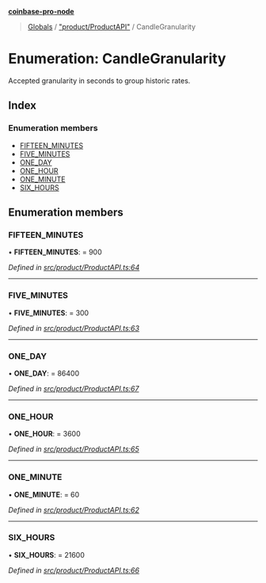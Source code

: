**[coinbase-pro-node](../README.md)**

> [Globals](../globals.md) / ["product/ProductAPI"](../modules/_product_productapi_.md) / CandleGranularity

# Enumeration: CandleGranularity

Accepted granularity in seconds to group historic rates.

## Index

### Enumeration members

- [FIFTEEN_MINUTES](_product_productapi_.candlegranularity.md#fifteen_minutes)
- [FIVE_MINUTES](_product_productapi_.candlegranularity.md#five_minutes)
- [ONE_DAY](_product_productapi_.candlegranularity.md#one_day)
- [ONE_HOUR](_product_productapi_.candlegranularity.md#one_hour)
- [ONE_MINUTE](_product_productapi_.candlegranularity.md#one_minute)
- [SIX_HOURS](_product_productapi_.candlegranularity.md#six_hours)

## Enumeration members

### FIFTEEN_MINUTES

• **FIFTEEN_MINUTES**: = 900

_Defined in [src/product/ProductAPI.ts:64](https://github.com/bennycode/coinbase-pro-node/blob/ee94ab6/src/product/ProductAPI.ts#L64)_

---

### FIVE_MINUTES

• **FIVE_MINUTES**: = 300

_Defined in [src/product/ProductAPI.ts:63](https://github.com/bennycode/coinbase-pro-node/blob/ee94ab6/src/product/ProductAPI.ts#L63)_

---

### ONE_DAY

• **ONE_DAY**: = 86400

_Defined in [src/product/ProductAPI.ts:67](https://github.com/bennycode/coinbase-pro-node/blob/ee94ab6/src/product/ProductAPI.ts#L67)_

---

### ONE_HOUR

• **ONE_HOUR**: = 3600

_Defined in [src/product/ProductAPI.ts:65](https://github.com/bennycode/coinbase-pro-node/blob/ee94ab6/src/product/ProductAPI.ts#L65)_

---

### ONE_MINUTE

• **ONE_MINUTE**: = 60

_Defined in [src/product/ProductAPI.ts:62](https://github.com/bennycode/coinbase-pro-node/blob/ee94ab6/src/product/ProductAPI.ts#L62)_

---

### SIX_HOURS

• **SIX_HOURS**: = 21600

_Defined in [src/product/ProductAPI.ts:66](https://github.com/bennycode/coinbase-pro-node/blob/ee94ab6/src/product/ProductAPI.ts#L66)_
